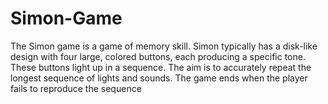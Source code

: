 # Simon-Game
The Simon game is a game of memory skill. Simon typically has a disk-like design with four large, colored buttons, each producing a specific tone. These buttons light up in a sequence. The aim is to accurately repeat the longest sequence of lights and sounds. The game ends when the player fails to reproduce the sequence
